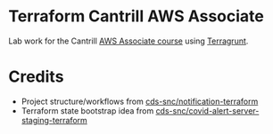 # Terraform Cantrill AWS Associate
Lab work for the Cantrill [AWS Associate course](https://learn.cantrill.io/p/aws-certified-solutions-architect-associate-saa-c02) using [Terragrunt](https://terragrunt.gruntwork.io/).

# Credits
* Project structure/workflows from [cds-snc/notification-terraform](https://github.com/cds-snc/notification-terraform)
* Terraform state bootstrap idea from [cds-snc/covid-alert-server-staging-terraform](https://github.com/cds-snc/covid-alert-server-staging-terraform)